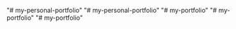 "# my-personal-portfolio" 
"# my-personal-portfolio" 
"# my-portfolio" 
"# my-portfolio" 
"# my-portfolio" 
